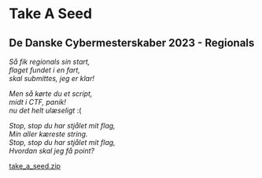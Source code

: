 # Take A Seed

## De Danske Cybermesterskaber 2023 - Regionals

*Så fik regionals sin start,\
flaget fundet i en fart,\
skal submittes, jeg er klar!*

*Men så kørte du et script,\
midt i CTF, panik!\
nu det helt ulæseligt* :(

*Stop, stop du har stjålet mit flag,\
Min aller kæreste string.\
Stop, stop du har stjålet mit flag,\
Hvordan skal jeg få point?*

[take_a_seed.zip](take_a_seed.zip)
